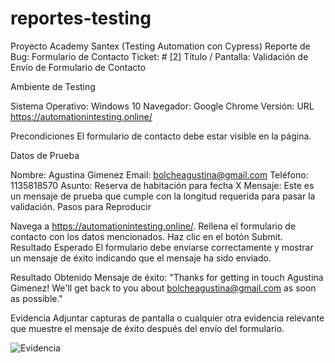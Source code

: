 # reportes-testing
Proyecto Academy Santex (Testing Automation con Cypress)
Reporte de Bug: Formulario de Contacto
Ticket: # [2]
Título / Pantalla: Validación de Envío de Formulario de Contacto

Ambiente de Testing

Sistema Operativo: Windows 10
Navegador: Google Chrome
Versión: 
URL https://automationintesting.online/

Precondiciones
El formulario de contacto debe estar visible en la página.

Datos de Prueba

Nombre: Agustina Gimenez
Email: bolcheagustina@gmail.com
Teléfono: 1135818570
Asunto: Reserva de habitación para fecha X
Mensaje: Este es un mensaje de prueba que cumple con la longitud requerida para pasar la validación.
Pasos para Reproducir

Navega a https://automationintesting.online/.
Rellena el formulario de contacto con los datos mencionados.
Haz clic en el botón Submit.
Resultado Esperado
El formulario debe enviarse correctamente y mostrar un mensaje de éxito indicando que el mensaje ha sido enviado.

Resultado Obtenido
Mensaje de éxito: "Thanks for getting in touch Agustina Gimenez! We'll get back to you about bolcheagustina@gmail.com as soon as possible."

Evidencia
Adjuntar capturas de pantalla o cualquier otra evidencia relevante que muestre el mensaje de éxito después del envío del formulario.

![Evidencia](https://github.com/user-attachments/assets/6a949bbc-7c26-4130-9b92-6bba8b39730f)
 
